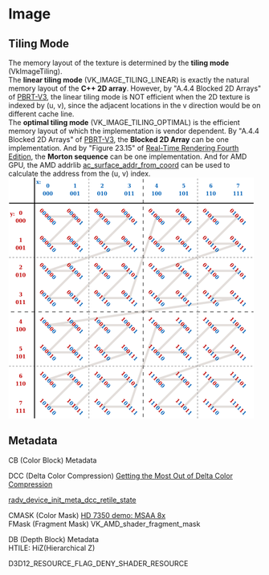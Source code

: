 # Image 

## Tiling Mode 

The memory layout of the texture is determined by the **tiling mode** (VkImageTiling).  
The **linear tiling mode** (VK_IMAGE_TILING_LINEAR) is exactly the natural memory layout of the **C++ 2D array**. However, by "A.4.4 Blocked 2D Arrays" of [PBRT-V3](https://pbr-book.org/3ed-2018/Utilities/Memory_Management#Blocked2DArrays), the linear tiling mode is NOT efficient when the 2D texture is indexed by (u, v), since the adjacent locations in the v direction would be on different cache line.  
The **optimal tiling mode** (VK_IMAGE_TILING_OPTIMAL) is the efficient memory layout of which the implementation is vendor dependent. By "A.4.4 Blocked 2D Arrays" of [PBRT-V3](https://pbr-book.org/3ed-2018/Utilities/Memory_Management#Blocked2DArrays), the **Blocked 2D Array** can be one implementation. And by "Figure 23.15" of [Real-Time Rendering Fourth Edition](https://www.realtimerendering.com/), the **Morton sequence** can be one implementation. And for AMD GPU, the AMD addrlib [ac_surface_addr_from_coord](https://gitlab.freedesktop.org/mesa/mesa/-/blob/22.3/src/amd/vulkan/radv_meta_bufimage.c#L1372) can be used to calculate the address from the (u, v) index.  
![Morton sequence](Image-1.png)  

## Metadata  

CB (Color Block) Metadata  

DCC (Delta Color Compression) [Getting the Most Out of Delta Color Compression](https://gpuopen.com/learn/dcc-overview/)  

[radv_device_init_meta_dcc_retile_state](https://gitlab.freedesktop.org/mesa/mesa/-/blob/22.3/src/amd/vulkan/radv_meta_dcc_retile.c#L110)  

CMASK (Color Mask) [HD 7350 demo: MSAA 8x](https://asurati.github.io/wip/post/2022/06/14/hd-7350-demo-msaa-8x/)  
FMask (Fragment Mask) VK_AMD_shader_fragment_mask

DB (Depth Block) Metadata  
HTILE: HiZ(Hierarchical Z)  

D3D12_RESOURCE_FLAG_DENY_SHADER_RESOURCE  